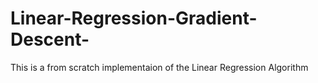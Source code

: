 # Linear-Regression-Gradient-Descent-
This is a from scratch implementaion of the Linear Regression Algorithm
